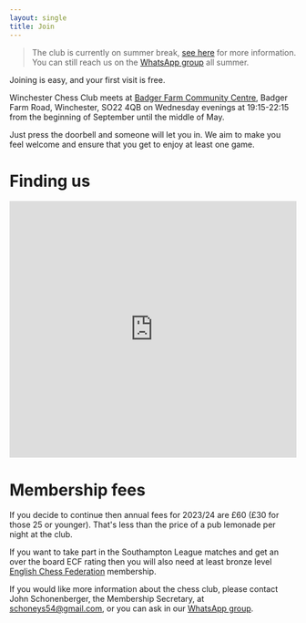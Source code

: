```yaml
---
layout: single
title: Join
---
```

> <i class="fas fa-circle-info" aria-hidden="true"></i> The club is currently on summer break, [see here](/news/summer-break-24) for more information. You can still reach us on the [WhatsApp group](https://chat.whatsapp.com/EPVeIK2a0fd6jqN5h4UKDq) all summer.

Joining is easy, and your first visit is free.

Winchester Chess Club meets at [Badger Farm Community Centre](https://www.bfobrca.org/activities/winchester-chess-club/), Badger Farm Road, Winchester, SO22 4QB on Wednesday evenings at 19:15-22:15 from the beginning of September until the middle of May.

Just press the doorbell and someone will let you in. We aim to make you feel welcome and ensure that you get to enjoy at least one game.

# Finding us
<iframe width="100%" height="450" style="border:0" loading="lazy" allowfullscreen src="https://www.google.com/maps/embed/v1/place?q=place_id:ChIJZd53AAoNdEgROZVCfMSy534&key=AIzaSyCAJKUtj3FcbnhmTRRh3S_ruqbNQLjtTHE"></iframe>

# Membership fees
If you decide to continue then annual fees for 2023/24 are £60 (£30 for those 25 or younger). That's less than the price of a pub lemonade per night at the club.

If you want to take part in the Southampton League matches and get an over the board ECF rating then you will also need at least bronze level [English Chess Federation](https://www.englishchess.org.uk/ecf-membership-rates-and-joining-details/) membership.

If you would like more information about the chess club, please contact John Schonenberger, the Membership Secretary, at [schoneys54@gmail.com](mailto:schoneys54@gmail.com), or you can ask in our [WhatsApp group](https://chat.whatsapp.com/EPVeIK2a0fd6jqN5h4UKDq).
